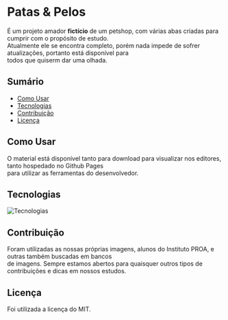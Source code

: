 # Patas & Pelos
É um projeto amador <b>fictício</b> de um petshop, com várias abas criadas para cumprir com o propósito de estudo. <br>
Atualmente ele se encontra completo, porém nada impede de sofrer atualizações, portanto está disponível para <br>
todos que quiserm dar uma olhada.

## Sumário

- [Como Usar](#como-usar)
- [Tecnologias](#tecnologias)
- [Contribuição](#contribuição)
- [Licença](#licença)

## Como Usar
O material está disponível tanto para download para visualizar nos editores, tanto hospedado no Github Pages <br>
para utilizar as ferramentas do desenvolvedor.

## Tecnologias

![Tecnologias](https://skillicons.dev/icons?i=html,css)

## Contribuição
Foram utilizadas as nossas próprias imagens, alunos do Instituto PROA, e outras também buscadas em bancos <br>
de imagens. Sempre estamos abertos para quaisquer outros tipos de contribuições e dicas em nossos estudos.

## Licença
Foi utilizada a licença do MIT.
